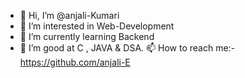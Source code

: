 - 👋 Hi, I’m @anjali-Kumari
- 👀 I’m interested in Web-Development
- 🌱 I’m currently learning Backend
- 💞️ I’m good at C , JAVA & DSA.
📫 How to reach me:- https://github.com/anjali-E

<!---
anjali-E/anjali-E is a ✨ special ✨ repository because its `README.md` (this file) appears on your GitHub profile.
You can click the Preview link to take a look at your changes.
--->
